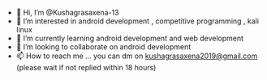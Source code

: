 - 👋 Hi, I’m @Kushagrasaxena-13
- 👀 I’m interested in android development , competitive programming , kali linux
- 🌱 I’m currently learning android development and web development
- 💞️ I’m looking to collaborate on android development
- 📫 How to reach me ... you can dm on kushagrasaxena2019@gmail.com (please wait if not replied within 18 hours)

<!---
Kushagrasaxena-13/Kushagrasaxena-13 is a ✨ special ✨ repository because its `README.md` (this file) appears on your GitHub profile.
You can click the Preview link to take a look at your changes.
--->
